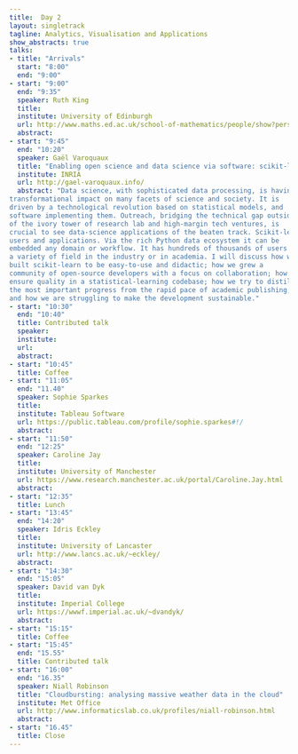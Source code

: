 ```yaml
---
title:  Day 2
layout: singletrack
tagline: Analytics, Visualisation and Applications
show_abstracts: true
talks:
- title: "Arrivals"
  start: "8:00"
  end: "9:00"
- start: "9:00"
  end: "9:35"
  speaker: Ruth King
  title:
  institute: University of Edinburgh
  url: http://www.maths.ed.ac.uk/school-of-mathematics/people/show?person=446
  abstract:
- start: "9:45"
  end: "10:20"
  speaker: Gaël Varoquaux
  title: "Enabling open science and data science via software: scikit-learn"
  institute: INRIA
  url: http://gael-varoquaux.info/
  abstract: "Data science, with sophisticated data processing, is having a
transformational impact on many facets of science and society. It is
driven by a technological revolution based on statistical models, and
software implementing them. Outreach, bridging the technical gap outside
of the ivory tower of research lab and high-margin tech ventures, is
crucial to see data-science applications of the beaten track. Scikit-learn is a machine-learning software that strives to reach many
users and applications. Via the rich Python data ecosystem it can be
embedded any domain or workflow. It has hundreds of thousands of users in
a variety of field in the industry or in academia. I will discuss how we
built scikit-learn to be easy-to-use and didactic; how we grew a
community of open-source developers with a focus on collaboration; how we
ensure quality in a statistical-learning codebase; how we try to distill
the most important progress from the rapid pace of academic publishing;
and how we are struggling to make the development sustainable."
- start: "10:30"
  end: "10:40"
  title: Contributed talk
  speaker:
  institute:
  url:
  abstract:
- start: "10:45"
  title: Coffee
- start: "11:05"
  end: "11.40"
  speaker: Sophie Sparkes
  title:
  institute: Tableau Software
  url: https://public.tableau.com/profile/sophie.sparkes#!/
  abstract:
- start: "11:50"
  end: "12:25"
  speaker: Caroline Jay 
  title: 
  institute: University of Manchester
  url: https://www.research.manchester.ac.uk/portal/Caroline.Jay.html
  abstract:
- start: "12:35"
  title: Lunch
- start: "13:45"
  end: "14:20"
  speaker: Idris Eckley
  title:
  institute: University of Lancaster
  url: http://www.lancs.ac.uk/~eckley/
  abstract:
- start: "14:30"
  end: "15:05"
  speaker: David van Dyk
  title:
  institute: Imperial College
  url: https://wwwf.imperial.ac.uk/~dvandyk/
  abstract:
- start: "15:15"
  title: Coffee
- start: "15:45"
  end: "15.55"
  title: Contributed talk
- start: "16:00"
  end: "16.35"
  speaker: Niall Robinson
  title: "Cloudbursting: analysing massive weather data in the cloud"
  institute: Met Office
  url: http://www.informaticslab.co.uk/profiles/niall-robinson.html
  abstract:
- start: "16.45"
  title: Close
---
```




